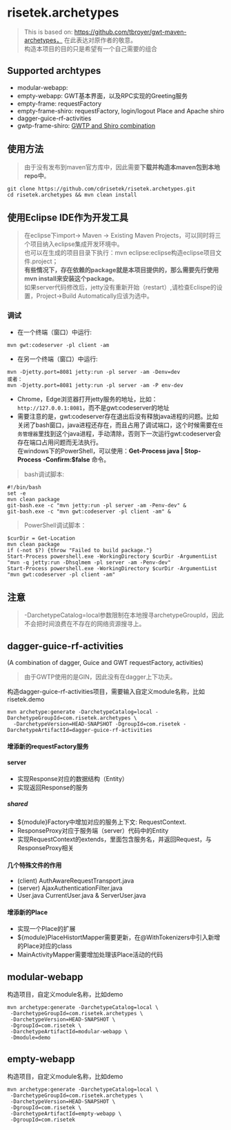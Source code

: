 # risetek.archetypes
>
> This is based on: https://github.com/tbroyer/gwt-maven-archetypes， 在此表达对原作者的敬意。<br/>
> 构造本项目的目的只是希望有一个自己需要的组合

## Supported archtypes
* modular-webapp:
* empty-webapp: GWT基本界面，以及RPC实现的Greeting服务
* empty-frame: requestFactory
* empty-frame-shiro: requestFactory, login/logout Place and Apache shiro
* dagger-guice-rf-activities
* gwtp-frame-shiro: [GWTP and Shiro combination](https://github.com/cdrisetek/risetek.archetypes/blob/master/gwtp.frame.shiro.md)

## 使用方法
> 由于没有发布到maven官方库中，因此需要**下载并构造本maven包到本地repo中**。
```
git clone https://github.com/cdrisetek/risetek.archetypes.git
cd risetek.archetypes && mvn clean install
```
## 使用Eclipse IDE作为开发工具
> 在eclipse下import-> Maven -> Existing Maven Projects，可以同时将三个项目纳入eclipse集成开发环境中。<br/>
> 也可以在生成的项目目录下执行：mvn eclipse:eclipse构造eclipse项目文件.project；<br/>
> **有些情况下，存在依赖的package就是本项目提供的，那么需要先行使用mvn install来安装这个package**。<br/>
> 如果server代码修改后，jetty没有重新开始（restart）,请检查Eclispe的设置，Project->Build Automatically应该为选中。<br/>

### 调试
* 在一个终端（窗口）中运行: 
```
mvn gwt:codeserver -pl client -am
```
* 在另一个终端（窗口）中运行:
```
mvn -Djetty.port=8081 jetty:run -pl server -am -Denv=dev
或者：
mvn -Djetty.port=8081 jetty:run -pl server -am -P env-dev
```

* Chrome，Edge浏览器打开jetty服务的地址，比如：`http://127.0.0.1:8081`，而不是gwt:codeserver的地址
* 需要注意的是，gwt:codeserver存在退出后没有释放java进程的问题。比如关闭了bash窗口，java进程还存在，而且占用了调试端口，这个时候需要在`任务管理器`里找到这个java进程，手动清除，否则下一次运行gwt:codeserver会存在端口占用问题而无法执行。<br/>在windows下的PowerShell，可以使用：__Get-Process java | Stop-Process -Confirm:$false__ 命令。

> bash调试脚本:
```
#!/bin/bash
set -e
mvn clean package
git-bash.exe -c "mvn jetty:run -pl server -am -Penv-dev" &
git-bash.exe -c "mvn gwt:codeserver -pl client -am" &
```

> PowerShell调试脚本：
```
$curDir = Get-Location
mvn clean package
if (-not $?) {throw "Failed to build package."}
Start-Process powershell.exe -WorkingDirectory $curDir -ArgumentList "mvn -q jetty:run -Dhsqlmem -pl server -am -Penv-dev"
Start-Process powershell.exe -WorkingDirectory $curDir -ArgumentList "mvn gwt:codeserver -pl client -am"
```
## 注意
> -DarchetypeCatalog=local参数限制在本地搜寻archetypeGroupId，因此不会把时间浪费在不存在的网络资源搜寻上。

## dagger-guice-rf-activities
(A combination of dagger, Guice and GWT requestFactory, activities)

> 由于GWTP使用的是GIN，因此没有在dagger上下功夫。

构造dagger-guice-rf-activities项目，需要输入自定义module名称，比如risetek.demo
```
mvn archetype:generate -DarchetypeCatalog=local -DarchetypeGroupId=com.risetek.archetypes \
  -DarchetypeVersion=HEAD-SNAPSHOT -DgroupId=com.risetek -DarchetypeArtifactId=dagger-guice-rf-activities
```
#### 增添新的requestFactory服务
#### server
* 实现Response对应的数据结构（Entity）
* 实现返回Response的服务

##### shared
* ${module}Factory中增加对应的服务上下文: RequestContext.
* ResponseProxy对应于服务端（server）代码中的Entity
* 实现RequestContext的extends，里面包含服务名，并返回Request<T>，<T>与ResponseProxy相关

#### 几个特殊文件的作用
* (client) AuthAwareRequestTransport.java
* (server) AjaxAuthenticationFilter.java
* User.java CurrentUser.java & ServerUser.java

#### 增添新的Place
* 实现一个Place的扩展
* ${module}PlaceHistortMapper需要更新，在@WithTokenizers中引入新增的Place对应的class
* MainActivityMapper需要增加处理该Place活动的代码

## modular-webapp
构造项目，自定义module名称，比如demo
```
mvn archetype:generate -DarchetypeCatalog=local \
 -DarchetypeGroupId=com.risetek.archetypes \
 -DarchetypeVersion=HEAD-SNAPSHOT \
 -DgroupId=com.risetek \
 -DarchetypeArtifactId=modular-webapp \
 -Dmodule=demo
```

## empty-webapp
构造项目，自定义module名称，比如demo
```
mvn archetype:generate -DarchetypeCatalog=local \
 -DarchetypeGroupId=com.risetek.archetypes \
 -DarchetypeVersion=HEAD-SNAPSHOT \
 -DgroupId=com.risetek \
 -DarchetypeArtifactId=empty-webapp \
 -DgroupId=com.risetek
```
